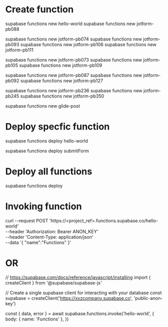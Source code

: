 
# Create function 

supabase functions new hello-world
supabase functions new jotform-pb088

supabase functions new jotform-pb074
supabase functions new jotform-pb093
supabase functions new jotform-pb106
supabase functions new jotform-pb111


supabase functions new jotform-pb073
supabase functions new jotform-pb105
supabase functions new jotform-pb109

supabase functions new jotform-pb087
supabase functions new jotform-pb092
supabase functions new jotform-pb127


supabase functions new jotform-pb236
supabase functions new jotform-pb245
supabase functions new jotform-pb350


supabase functions new glide-post


# Deploy specfic function

supabase functions deploy hello-world

supabase functions deploy submitForm


# Deploy all functions 

supabase functions deploy


# Invoking function

curl --request POST 'https://<project_ref>.functions.supabase.co/hello-world' \
  --header 'Authorization: Bearer ANON_KEY' \
  --header 'Content-Type: application/json' \
  --data '{ "name":"Functions" }'

# OR 

// https://supabase.com/docs/reference/javascript/installing
import { createClient } from '@supabase/supabase-js'

// Create a single supabase client for interacting with your database
const supabase = createClient('https://xyzcompany.supabase.co', 'public-anon-key')

const { data, error } = await supabase.functions.invoke('hello-world', {
  body: { name: 'Functions' },
})


